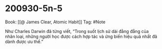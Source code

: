 # 200930-5n-5

Book: [[@ James Clear, Atomic Habit]]
Tag: #Note

Như Charles Darwin đã từng viết, “Trong suốt lịch sử dài đằng đẵng của nhân loại, những người học được cách hợp tác và ứng biến hiệu quả nhất đã dành được ưu thế.”